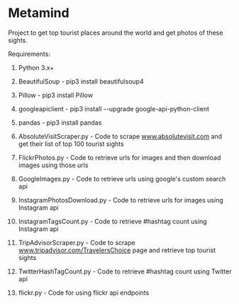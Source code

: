 # Metamind

Project to get top tourist places around the world and get photos of these sights.

Requirements:

1. Python 3.x+
2. BeautifulSoup    -   pip3 install beautifulsoup4
3. Pillow           -   pip3 install Pillow
4. googleapiclient  -   pip3 install --upgrade google-api-python-client
5. pandas           -   pip3 install pandas


1. AbsoluteVisitScraper.py	    - Code to scrape www.absolutevisit.com and get their list of top 100 tourist sights

2. FlickrPhotos.py	            - Code to retrieve urls for images and then download images using those urls

3. GoogleImages.py	            - Code to retrieve urls using google's custom search api

4. InstagramPhotosDownload.py	  - Code to retrieve urls for images using Instagram api

5. InstagramTagsCount.py	      - Code to retrieve #hashtag count using Instagram api

6. TripAdvisorScraper.py	      - Code to scrape www.tripadvisor.com/TravelersChoice page and retrieve top tourist                                     sights

7. TwitterHashTagCount.py	      - Code to retrieve #hashtag count using Twitter api

8. flickr.py                    - Code for using flickr api endpoints
